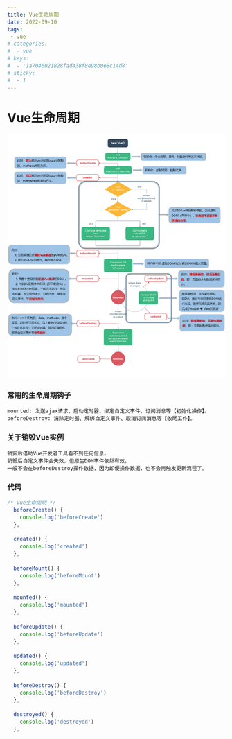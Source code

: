 ```yaml
---
title: Vue生命周期
date: 2022-09-10
tags:
 - vue
# categories:
#  - vue
# keys:
#  - '1a7046021828fad438f8e98b0e8c14d8'
# sticky:
#  - 1
---
```

# Vue生命周期
![Vue生命周期](/images/live.png)

### 常用的生命周期钩子
    mounted: 发送ajax请求、启动定时器、绑定自定义事件、订阅消息等【初始化操作】。
    beforeDestroy: 清除定时器、解绑自定义事件、取消订阅消息等【收尾工作】。

### 关于销毁Vue实例
    销毁后借助Vue开发者工具看不到任何信息。
    销毁后自定义事件会失效，但原生DOM事件依然有效。
    一般不会在beforeDestroy操作数据，因为即便操作数据，也不会再触发更新流程了。

### 代码
```js
/* Vue生命周期 */
  beforeCreate() {
  	console.log('beforeCreate')
  },

  created() {
  	console.log('created')
  },

  beforeMount() {
  	console.log('beforeMount')
  },

  mounted() {
  	console.log('mounted')
  },

  beforeUpdate() {
  	console.log('beforeUpdate')
  },

  updated() {
  	console.log('updated')
  },

  beforeDestroy() {
  	console.log('beforeDestroy')
  },

  destroyed() {
  	console.log('destroyed')
  },
```
